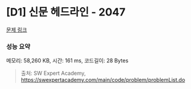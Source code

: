 # [D1] 신문 헤드라인 - 2047 

[문제 링크](https://swexpertacademy.com/main/code/problem/problemDetail.do?contestProbId=AV5QKsLaAy0DFAUq) 

### 성능 요약

메모리: 58,260 KB, 시간: 161 ms, 코드길이: 28 Bytes



> 출처: SW Expert Academy, https://swexpertacademy.com/main/code/problem/problemList.do